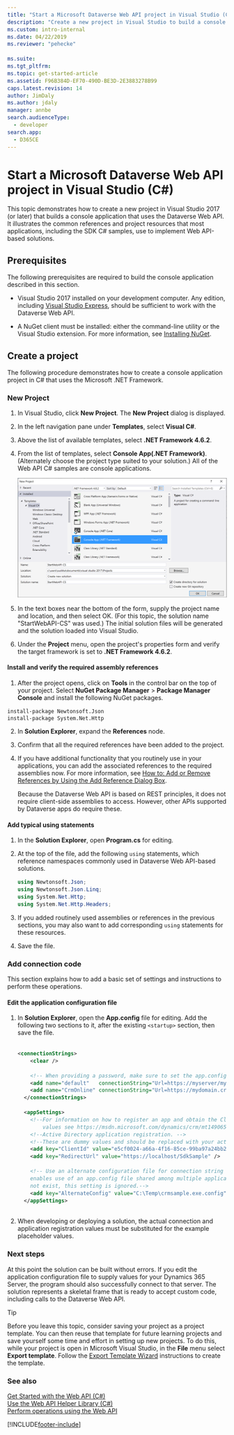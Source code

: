 ```yaml
---
title: "Start a Microsoft Dataverse Web API project in Visual Studio (C#) (Dataverse)| MicrosoftDocs"
description: "Create a new project in Visual Studio to build a console application that uses Microsoft Dataverse Web API"
ms.custom: intro-internal
ms.date: 04/22/2019
ms.reviewer: "pehecke"

ms.suite: 
ms.tgt_pltfrm: 
ms.topic: get-started-article
ms.assetid: F96B384D-EF70-490D-BE3D-2E3883278B99
caps.latest.revision: 14
author: JimDaly
ms.author: jdaly
manager: annbe
search.audienceType: 
  - developer
search.app: 
  - D365CE
---
```

# Start a Microsoft Dataverse Web API project in Visual Studio (C#)

This topic demonstrates how to create a new project in Visual Studio 2017 (or later) that builds a console application that uses the Dataverse Web API. It illustrates the common references and project resources that most applications, including the SDK C# samples, use to implement Web API-based solutions.  
  
<a name="bkmk_prerequisites"></a>   
## Prerequisites  
 The following prerequisites are required to build the console application described in this section.  
  
- Visual Studio 2017 installed on your development computer. Any edition, including [Visual Studio Express](https://www.visualstudio.com/products/visual-studio-express-vs.aspx), should be sufficient to work with the Dataverse Web API.
  
- A NuGet client must be installed: either the command-line utility or the Visual Studio extension. For more information, see [Installing NuGet](https://docs.nuget.org/consume/installing-nuget).  
  
<a name="bkmk_createProject"></a>   

## Create a project  
The following procedure demonstrates how to create a console application project in C# that uses the Microsoft .NET Framework.
  
<a name="bkmk_newProject"></a> 

### New Project  
  
1. In Visual Studio, click **New Project**. The **New Project** dialog is displayed.  
  
2. In the left navigation pane under **Templates**, select **Visual C#**.  
  
3. Above the list of available templates, select **.NET Framework 4.6.2**.  
  
4. From the list of templates, select **Console App(.NET Framework)**. (Alternately choose the project type suited to your solution.)  All of the Web API C# samples are console applications.  
  
   ![A new console app project dialog in Dataverse.](media/new-project.PNG "A new console app project dialog in Dataverse")  
  
5. In the text boxes near the bottom of the form, supply the project name and location, and then select OK. (For this topic, the solution name "StartWebAPI-CS" was used.) The initial solution files will be generated and the solution loaded into Visual Studio.  
  
6. Under the **Project** menu, open the project's properties form and verify the target framework is set to **.NET Framework 4.6.2**.  
  
#### Install and verify the required assembly references  

1. After the project opens, click on **Tools** in the control bar on the top of your project. Select **NuGet Package Manager** > **Package Manager Console** and install the following NuGet packages.

```
install-package Newtonsoft.Json
install-package System.Net.Http
```
2. In **Solution Explorer**, expand the **References** node.  
  
3. Confirm that all the required references have been added to the project.  
  
4. If you have additional functionality that you routinely use in your applications, you can add the associated references to the required assemblies now. For more information, see [How to: Add or Remove References by Using the Add Reference Dialog Box](/previous-versions/wkze6zky(v=vs.140)).  
  
   Because the Dataverse Web API is based on REST principles, it does not require client-side assemblies to access.  However, other APIs supported by Dataverse apps do require these.
  
#### Add typical using statements  
  
1.  In the **Solution Explorer**, open **Program.cs** for editing.  
  
2.  At the top of the file, add the following `using` statements, which reference namespaces commonly used in Dataverse Web API-based solutions.  
  
    ```csharp
    using Newtonsoft.Json;  
    using Newtonsoft.Json.Linq;  
    using System.Net.Http;  
    using System.Net.Http.Headers;
    ```  
  
3.  If you added routinely used assemblies or references in the previous sections, you may also want to add corresponding `using` statements for these resources.  
  
4.  Save the file.  
  
<a name="bkmk_addConnectionCode"></a>

### Add connection code

This section explains how to add a basic set of settings and instructions to perform these operations.  
  
#### Edit the application configuration file
  
1.  In **Solution Explorer**, open the **App.config** file for editing.  Add the following two sections to it, after the existing `<startup>` section, then save the file.  
  
    ```xml  
  
    <connectionStrings>  
        <clear />  
  
        <!-- When providing a password, make sure to set the app.config file's security so that only you can read it. -->  
        <add name="default"   connectionString="Url=https://myserver/myorg/; Username=name; Password=password; Domain=domain" />  
        <add name="CrmOnline" connectionString="Url=https://mydomain.crm.dynamics.com/; Username=someone@mydomain.onmicrosoft.com; Password=password" />  
      </connectionStrings>  
  
      <appSettings>  
        <!--For information on how to register an app and obtain the ClientId and RedirectUrl  
            values see https://msdn.microsoft.com/dynamics/crm/mt149065 -->  
        <!--Active Directory application registration. -->  
        <!--These are dummy values and should be replaced with your actual app registration values.-->  
        <add key="ClientId" value="e5cf0024-a66a-4f16-85ce-99ba97a24bb2" />  
        <add key="RedirectUrl" value="https://localhost/SdkSample" />  
  
        <!-- Use an alternate configuration file for connection string and setting values. This optional setting  
        enables use of an app.config file shared among multiple applications. If the specified file does  
        not exist, this setting is ignored.-->  
        <add key="AlternateConfig" value="C:\Temp\crmsample.exe.config"/>  
      </appSettings>  
  
    ```  
  
2.  When developing or deploying a solution, the actual connection and application registration values must be substituted for the example placeholder values.  
  
### Next steps

 At this point the solution can be built without errors. If you edit the application configuration file to supply values for your Dynamics 365 Server, the program should also successfully connect to that server. The solution represents a skeletal frame that is ready to accept custom code, including calls to the Dataverse Web API.  
  
> [!TIP]
>  Before you leave this topic, consider saving your project as a project template. You can then reuse that template for future learning projects and save yourself some time and effort in setting up new projects. To do this, while your project is open in Microsoft Visual Studio, in the **File** menu select **Export template**. Follow the [Export Template Wizard](/previous-versions/visualstudio/visual-studio-2015/ide/how-to-create-project-templates) instructions to create the template.  
  
### See also

 [Get Started with the Web API (C#)](get-started-dynamics-365-web-api-csharp.md)   
 [Use the Web API Helper Library (C#)](./enhanced-quick-start.md)   
 [Perform operations using the Web API](perform-operations-web-api.md)

[!INCLUDE[footer-include](../../../includes/footer-banner.md)]